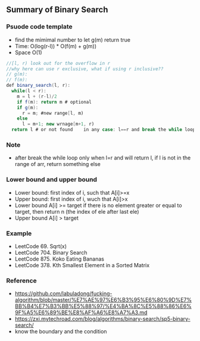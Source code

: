 ## Summary of Binary Search

### Psuode code template
- find the mimimal number to let g(m) return true
- Time: O(log(r-l)) * O(f(m) + g(m))
- Space O(1)
```java
//[l, r) look out for the overflow in r
//why here can use r exclusive, what if using r inclusive??
// g(m): 
// f(m): 
def binary_search(l, r):
  while(l < r):
    m = l + (r-l)/2
    if f(m): return m # optional
    if g(m):
      r = m; #new range[l, m)
    else 
      l = m+1; new wrnage[m+1, r)
  return l # or not found    in any case: l==r and break the while loop if not returning early
```
### Note
- after break the while loop only when l=r and will return l, if l is not in the range of arr, return something else

### Lower bound and upper bound
- Lower bound: first index of i, such that A[i]>=x
- Upper bound: first index of i, wuch that A[i]>x
- Lower bound A[i] >= target
  if there is no element greater or equal to target, then return n (the index of ele after last ele)
- Upper bound A[i] > target

### Example
- LeetCode 69. Sqrt(x)
- LeetCode 704. Binary Search
- LeetCode 875. Koko Eating Bananas
- LeetCode 378. Kth Smallest Element in a Sorted Matrix

### Reference
- https://github.com/labuladong/fucking-algorithm/blob/master/%E7%AE%97%E6%B3%95%E6%80%9D%E7%BB%B4%E7%B3%BB%E5%88%97/%E4%BA%8C%E5%88%86%E6%9F%A5%E6%89%BE%E8%AF%A6%E8%A7%A3.md
- https://zxi.mytechroad.com/blog/algorithms/binary-search/sp5-binary-search/
- know the boundary and the condition
